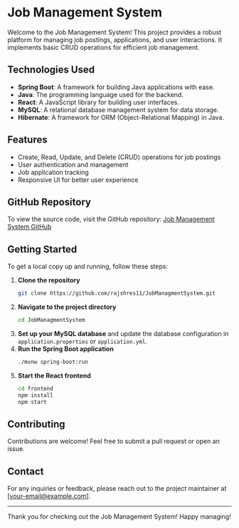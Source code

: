 # Job Management System

Welcome to the Job Management System! This project provides a robust platform for managing job postings, applications, and user interactions. It implements basic CRUD operations for efficient job management.

## Technologies Used

- **Spring Boot**: A framework for building Java applications with ease.
- **Java**: The programming language used for the backend.
- **React**: A JavaScript library for building user interfaces.
- **MySQL**: A relational database management system for data storage.
- **Hibernate**: A framework for ORM (Object-Relational Mapping) in Java.

## Features

- Create, Read, Update, and Delete (CRUD) operations for job postings
- User authentication and management
- Job application tracking
- Responsive UI for better user experience

## GitHub Repository

To view the source code, visit the GitHub repository: [Job Management System GitHub](https://github.com/rajshres11/JobManagmentSystem.git)

## Getting Started

To get a local copy up and running, follow these steps:

1. **Clone the repository**
   ```bash
   git clone https://github.com/rajshres11/JobManagmentSystem.git
   ```
2. **Navigate to the project directory**
   ```bash
   cd JobManagmentSystem
   ```
3. **Set up your MySQL database** and update the database configuration in `application.properties` or `application.yml`.
4. **Run the Spring Boot application**
   ```bash
   ./mvnw spring-boot:run
   ```
5. **Start the React frontend**
   ```bash
   cd frontend
   npm install
   npm start
   ```

## Contributing

Contributions are welcome! Feel free to submit a pull request or open an issue.

## Contact

For any inquiries or feedback, please reach out to the project maintainer at [your-email@example.com].

---

Thank you for checking out the Job Management System! Happy managing!

